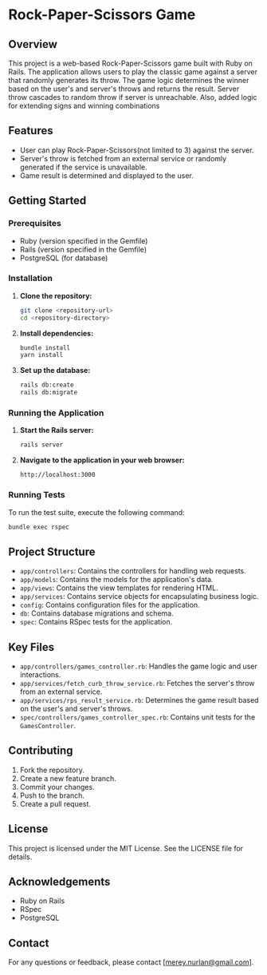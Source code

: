 # Rock-Paper-Scissors Game

## Overview
This project is a web-based Rock-Paper-Scissors game built with Ruby on Rails. The application allows users to play the classic game against a server that randomly generates its throw. The game logic determines the winner based on the user's and server's throws and returns the result. Server throw cascades to random throw if server is unreachable. Also, added logic for extending signs and winning combinations

## Features
- User can play Rock-Paper-Scissors(not limited to 3) against the server.
- Server's throw is fetched from an external service or randomly generated if the service is unavailable.
- Game result is determined and displayed to the user.

## Getting Started

### Prerequisites
- Ruby (version specified in the Gemfile)
- Rails (version specified in the Gemfile)
- PostgreSQL (for database)

### Installation
1. **Clone the repository:**
   ```sh
   git clone <repository-url>
   cd <repository-directory>
   ```

2. **Install dependencies:**
   ```sh
   bundle install
   yarn install
   ```

3. **Set up the database:**
   ```sh
   rails db:create
   rails db:migrate
   ```

### Running the Application
1. **Start the Rails server:**
   ```sh
   rails server
   ```

2. **Navigate to the application in your web browser:**
   ```
   http://localhost:3000
   ```

### Running Tests
To run the test suite, execute the following command:
```sh
bundle exec rspec
```

## Project Structure
- `app/controllers`: Contains the controllers for handling web requests.
- `app/models`: Contains the models for the application's data.
- `app/views`: Contains the view templates for rendering HTML.
- `app/services`: Contains service objects for encapsulating business logic.
- `config`: Contains configuration files for the application.
- `db`: Contains database migrations and schema.
- `spec`: Contains RSpec tests for the application.

## Key Files
- `app/controllers/games_controller.rb`: Handles the game logic and user interactions.
- `app/services/fetch_curb_throw_service.rb`: Fetches the server's throw from an external service.
- `app/services/rps_result_service.rb`: Determines the game result based on the user's and server's throws.
- `spec/controllers/games_controller_spec.rb`: Contains unit tests for the `GamesController`.

## Contributing
1. Fork the repository.
2. Create a new feature branch.
3. Commit your changes.
4. Push to the branch.
5. Create a pull request.

## License
This project is licensed under the MIT License. See the LICENSE file for details.

## Acknowledgements
- Ruby on Rails
- RSpec
- PostgreSQL

## Contact
For any questions or feedback, please contact [merey.nurlan@gmail.com].
